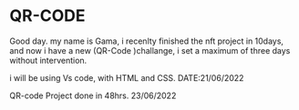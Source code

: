 # QR-CODE
Good day. my name is Gama, i recenlty finished the nft project in 10days, and now i have a new (QR-Code )challange, i set a maximum of three days without intervention.

i will be using Vs code, with HTML and CSS. 
DATE:21/06/2022

QR-code Project done in 48hrs.
23/06/2022
